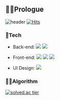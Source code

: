 ## 🧙‍♂️Prologue
![header](https://capsule-render.vercel.app/api?type=waving&color=gradient&height=265&section=header&text=JY's%20GitHub&fontSize=66&fontAlign=50&fontAlignY=38&animation=twinkling)
[![Hits](https://hits.seeyoufarm.com/api/count/incr/badge.svg?url=https%3A%2F%2Fgithub.com%2Fzzaekkii&count_bg=%2304237B&title_bg=%234C4C4C&icon=rust.svg&icon_color=%23A8D2FA&title=HITS&edge_flat=false)](https://hits.seeyoufarm.com)

### 🌟Tech
- Back-end: <span><img src="https://img.shields.io/badge/C-9999FF?style=flat-square&logo=C&logoColor=white"/></span>
<span><img src="https://img.shields.io/badge/Java-F1CCA4?style=flat-square&logo=Java&logoColor=white"/></span>

- Front-end: <span><img src="https://img.shields.io/badge/HTML5-E34F26?style=flat-square&logo=HTML5&logoColor=white"/></span>
<span><img src="https://img.shields.io/badge/CSS3-1572B6?style=flat-square&logo=CSS3&logoColor=white"/></span>
<span><img src="https://img.shields.io/badge/JavaScript-F7DF1E?style=flat-square&logo=JavaScript&logoColor=white"/></span>

- UI Design: <span><img src="https://img.shields.io/badge/Adobe%20XD-470137?style=flat-square&logo=Adobe%20XD&logoColor=#FF61F6"/></span>

### 👨‍💻Algorithm
[![solved.ac tier](http://mazassumnida.wtf/api/v2/generate_badge?boj=kcj1607)](https://solved.ac/kcj1607)
